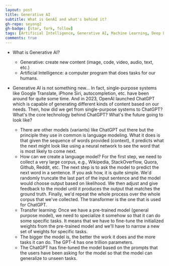 ```yaml
---
layout: post
title: Generative AI
subtitle: What is GenAI and what's behind it?
gh-repo: seyong2
gh-badge: [star, fork, follow]
tags: [Artificial Intelligence, Generative AI, Machine Learning, Deep Learning, Data Science]
comments: true
---
```


- What is Generative AI?
  - Generative: create new content (image, code, video, audio, text, etc.)
  - Artificial Intelligence: a computer program that does tasks for our humans.
 
- Generative AI is not something new... In fact, single-purpose systems like Google Translate, iPhone Siri, autocompletion, etc. have been around for quite some time. And in 2023, OpenAI launched ChatGPT which is capable of generating different kinds of content based on our needs. Then, how did we get from single-purpose systems to ChatGPT? What's the core technology behind ChatGPT? What's the future going to look like?

  - There are other models (variants) like ChatGPT out there but the principle they use in common is language modeling. What it does is that given the sequence of words provided (context), it predicts what the next might look like using a neural network to see the word that is most likely to come next.
  - How can we create a language model? For the first step, we need to collect a very large corpus, e.g., Wikipedia, StackOverflow, Quora, Github, Reddit, etc. The next step is to ask the model to predict the next word in a sentence. If you ask how, it is quite simple. We'd randomly truncate the last part of the input sentence and the model would choose output based on likelihood. We then adjust and give feedback to the model until it produces the output that matches the ground truth. Finally, we'd repeat the whole process over the whole corpus that we've collected. The transformer is the one that is used for ChatGPT.
  - Transfer learning: Once we have a pre-trained model (general purpose model), we need to specialize it somehow so that it can do some specific tasks. It means that we have to fine-tune the initialized weights from the pre-trained model and we'll have to narrow a new set of weights for specific tasks.
  - The bigger the model is, the better the work it does and the more tasks it can do. The GPT-4 has one trillion parameters.
  - The ChatGPT has fine-tuned the model based on the prompts that the users have been asking for the model so that the model can generalize to unseen tasks.

